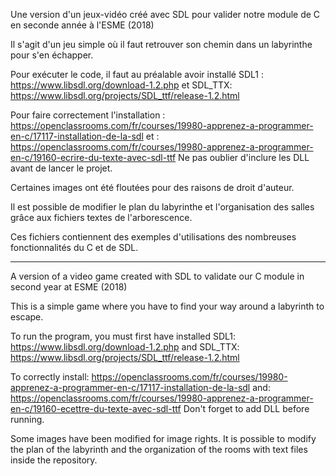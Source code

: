 Une version d'un jeux-vidéo créé avec SDL pour valider notre module de C en seconde année à l'ESME (2018)

Il s'agit d'un jeu simple où il faut retrouver son chemin dans un labyrinthe pour s'en échapper.

Pour exécuter le code, il faut au préalable avoir installé SDL1 : https://www.libsdl.org/download-1.2.php
et SDL_TTX: https://www.libsdl.org/projects/SDL_ttf/release-1.2.html

Pour faire correctement l'installation : https://openclassrooms.com/fr/courses/19980-apprenez-a-programmer-en-c/17117-installation-de-la-sdl
et : https://openclassrooms.com/fr/courses/19980-apprenez-a-programmer-en-c/19160-ecrire-du-texte-avec-sdl-ttf
Ne pas oublier d'inclure les DLL avant de lancer le projet.

Certaines images ont été floutées pour des raisons de droit d'auteur.

Il est possible de modifier le plan du labyrinthe et l'organisation des salles grâce aux fichiers textes de l'arborescence.

Ces fichiers contiennent des exemples d'utilisations des nombreuses fonctionnalités du C et de SDL.

----------

A version of a video game created with SDL to validate our C module in second year at ESME (2018)

This is a simple game where you have to find your way around a labyrinth to escape.

To run the program, you must first have installed SDL1: https://www.libsdl.org/download-1.2.php
and SDL_TTX: https://www.libsdl.org/projects/SDL_ttf/release-1.2.html

To correctly install: https://openclassrooms.com/fr/courses/19980-apprenez-a-programmer-en-c/17117-installation-de-la-sdl
and: https://openclassrooms.com/fr/courses/19980-apprenez-a-programmer-en-c/19160-ecettre-du-texte-avec-sdl-ttf
Don't forget to add DLL before running.

Some images have been modified for image rights. 
It is possible to modify the plan of the labyrinth and the organization of the rooms with text files inside the repository.
